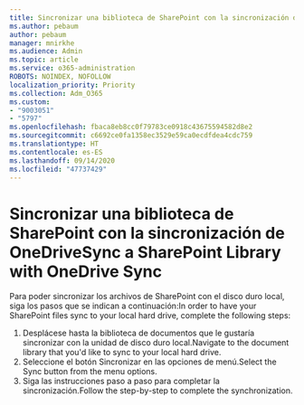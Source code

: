 ```yaml
---
title: Sincronizar una biblioteca de SharePoint con la sincronización de OneDrive
ms.author: pebaum
author: pebaum
manager: mnirkhe
ms.audience: Admin
ms.topic: article
ms.service: o365-administration
ROBOTS: NOINDEX, NOFOLLOW
localization_priority: Priority
ms.collection: Adm_O365
ms.custom:
- "9003051"
- "5797"
ms.openlocfilehash: fbaca8eb8cc0f79783ce0918c43675594582d8e2
ms.sourcegitcommit: c6692ce0fa1358ec3529e59ca0ecdfdea4cdc759
ms.translationtype: HT
ms.contentlocale: es-ES
ms.lasthandoff: 09/14/2020
ms.locfileid: "47737429"
---
```

# <a name="sync-a-sharepoint-library-with-onedrive-sync"></a><span data-ttu-id="8129b-102">Sincronizar una biblioteca de SharePoint con la sincronización de OneDrive</span><span class="sxs-lookup"><span data-stu-id="8129b-102">Sync a SharePoint Library with OneDrive Sync</span></span>

<span data-ttu-id="8129b-103">Para poder sincronizar los archivos de SharePoint con el disco duro local, siga los pasos que se indican a continuación:</span><span class="sxs-lookup"><span data-stu-id="8129b-103">In order to have your SharePoint files sync to your local hard drive, complete the following steps:</span></span>

1. <span data-ttu-id="8129b-104">Desplácese hasta la biblioteca de documentos que le gustaría sincronizar con la unidad de disco duro local.</span><span class="sxs-lookup"><span data-stu-id="8129b-104">Navigate to the document library that you'd like to sync to your local hard drive.</span></span>
2. <span data-ttu-id="8129b-105">Seleccione el botón Sincronizar en las opciones de menú.</span><span class="sxs-lookup"><span data-stu-id="8129b-105">Select the Sync button from the menu options.</span></span>
3. <span data-ttu-id="8129b-106">Siga las instrucciones paso a paso para completar la sincronización.</span><span class="sxs-lookup"><span data-stu-id="8129b-106">Follow the step-by-step to complete the synchronization.</span></span>